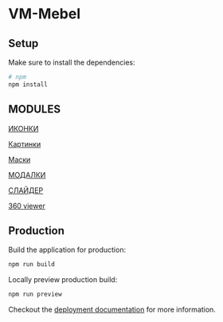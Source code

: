 # VM-Mebel

## Setup

Make sure to install the dependencies:

```bash
# npm
npm install
```

## MODULES
[ИКОНКИ](https://github.com/nuxt-modules/icon)

[Картинки](https://v1.image.nuxtjs.org/get-started)

[Маски](https://beholdr.github.io/maska/?ref=madewithvuejs.com)

[МОДАЛКИ](https://vue-final-modal.org/)

[СЛАЙДЕР](https://swiperjs.com/vue)

[360 viewer](https://www.360-javascriptviewer.com/api)


## Production

Build the application for production:

```bash
npm run build
```

Locally preview production build:

```bash
npm run preview
```

Checkout the [deployment documentation](https://v3.nuxtjs.org/guide/deploy/presets) for more information.
